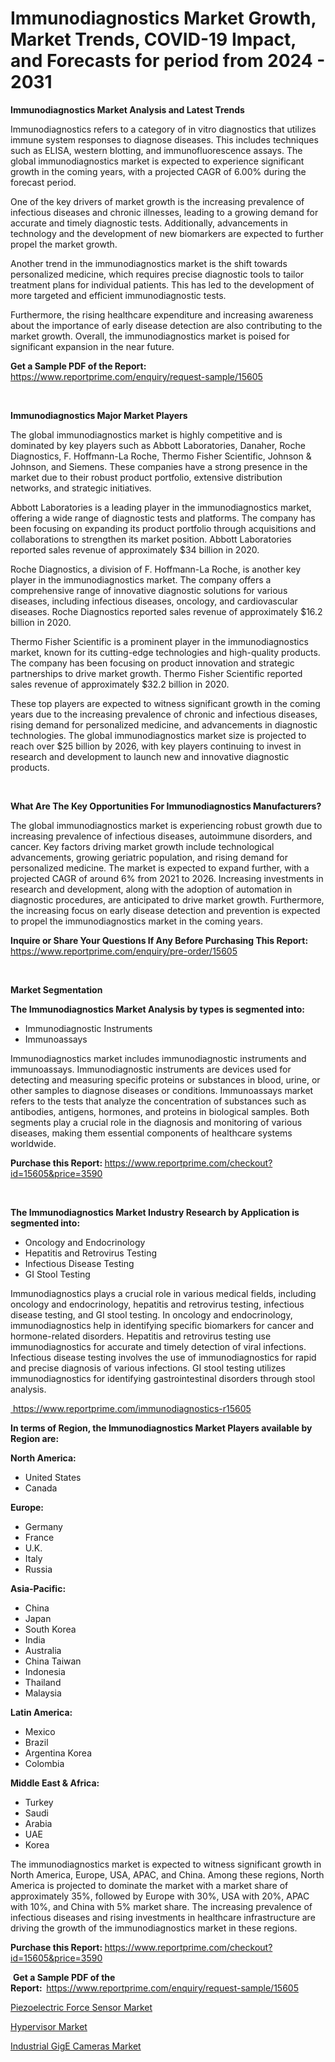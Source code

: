 <p><h1>Immunodiagnostics Market Growth, Market Trends, COVID-19 Impact, and Forecasts for period from 2024 - 2031</h1></p><p><strong>Immunodiagnostics Market Analysis and Latest Trends</strong></p>
<p><p>Immunodiagnostics refers to a category of in vitro diagnostics that utilizes immune system responses to diagnose diseases. This includes techniques such as ELISA, western blotting, and immunofluorescence assays. The global immunodiagnostics market is expected to experience significant growth in the coming years, with a projected CAGR of 6.00% during the forecast period. </p><p>One of the key drivers of market growth is the increasing prevalence of infectious diseases and chronic illnesses, leading to a growing demand for accurate and timely diagnostic tests. Additionally, advancements in technology and the development of new biomarkers are expected to further propel the market growth. </p><p>Another trend in the immunodiagnostics market is the shift towards personalized medicine, which requires precise diagnostic tools to tailor treatment plans for individual patients. This has led to the development of more targeted and efficient immunodiagnostic tests.</p><p>Furthermore, the rising healthcare expenditure and increasing awareness about the importance of early disease detection are also contributing to the market growth. Overall, the immunodiagnostics market is poised for significant expansion in the near future.</p></p>
<p><strong>Get a Sample PDF of the Report:&nbsp;</strong> <a href="https://www.reportprime.com/enquiry/request-sample/15605">https://www.reportprime.com/enquiry/request-sample/15605</a></p>
<p>&nbsp;</p>
<p><strong>Immunodiagnostics Major Market Players</strong></p>
<p><p>The global immunodiagnostics market is highly competitive and is dominated by key players such as Abbott Laboratories, Danaher, Roche Diagnostics, F. Hoffmann-La Roche, Thermo Fisher Scientific, Johnson & Johnson, and Siemens. These companies have a strong presence in the market due to their robust product portfolio, extensive distribution networks, and strategic initiatives.</p><p>Abbott Laboratories is a leading player in the immunodiagnostics market, offering a wide range of diagnostic tests and platforms. The company has been focusing on expanding its product portfolio through acquisitions and collaborations to strengthen its market position. Abbott Laboratories reported sales revenue of approximately $34 billion in 2020.</p><p>Roche Diagnostics, a division of F. Hoffmann-La Roche, is another key player in the immunodiagnostics market. The company offers a comprehensive range of innovative diagnostic solutions for various diseases, including infectious diseases, oncology, and cardiovascular diseases. Roche Diagnostics reported sales revenue of approximately $16.2 billion in 2020.</p><p>Thermo Fisher Scientific is a prominent player in the immunodiagnostics market, known for its cutting-edge technologies and high-quality products. The company has been focusing on product innovation and strategic partnerships to drive market growth. Thermo Fisher Scientific reported sales revenue of approximately $32.2 billion in 2020.</p><p>These top players are expected to witness significant growth in the coming years due to the increasing prevalence of chronic and infectious diseases, rising demand for personalized medicine, and advancements in diagnostic technologies. The global immunodiagnostics market size is projected to reach over $25 billion by 2026, with key players continuing to invest in research and development to launch new and innovative diagnostic products.</p></p>
<p>&nbsp;</p>
<p><strong>What Are The Key Opportunities For Immunodiagnostics Manufacturers?</strong></p>
<p><p>The global immunodiagnostics market is experiencing robust growth due to increasing prevalence of infectious diseases, autoimmune disorders, and cancer. Key factors driving market growth include technological advancements, growing geriatric population, and rising demand for personalized medicine. The market is expected to expand further, with a projected CAGR of around 6% from 2021 to 2026. Increasing investments in research and development, along with the adoption of automation in diagnostic procedures, are anticipated to drive market growth. Furthermore, the increasing focus on early disease detection and prevention is expected to propel the immunodiagnostics market in the coming years.</p></p>
<p><strong>Inquire or Share Your Questions If Any Before Purchasing This Report:</strong> <a href="https://www.reportprime.com/enquiry/pre-order/15605">https://www.reportprime.com/enquiry/pre-order/15605</a></p>
<p>&nbsp;</p>
<p><strong>Market Segmentation</strong></p>
<p><strong>The Immunodiagnostics Market Analysis by types is segmented into:</strong></p>
<p><ul><li>Immunodiagnostic Instruments</li><li>Immunoassays</li></ul></p>
<p><p>Immunodiagnostics market includes immunodiagnostic instruments and immunoassays. Immunodiagnostic instruments are devices used for detecting and measuring specific proteins or substances in blood, urine, or other samples to diagnose diseases or conditions. Immunoassays market refers to the tests that analyze the concentration of substances such as antibodies, antigens, hormones, and proteins in biological samples. Both segments play a crucial role in the diagnosis and monitoring of various diseases, making them essential components of healthcare systems worldwide.</p></p>
<p><strong>Purchase this Report:&nbsp;</strong><a href="https://www.reportprime.com/checkout?id=15605&price=3590">https://www.reportprime.com/checkout?id=15605&price=3590</a></p>
<p>&nbsp;</p>
<p><strong>The Immunodiagnostics Market Industry Research by Application is segmented into:</strong></p>
<p><ul><li>Oncology and Endocrinology</li><li>Hepatitis and Retrovirus Testing</li><li>Infectious Disease Testing</li><li>GI Stool Testing</li></ul></p>
<p><p>Immunodiagnostics plays a crucial role in various medical fields, including oncology and endocrinology, hepatitis and retrovirus testing, infectious disease testing, and GI stool testing. In oncology and endocrinology, immunodiagnostics help in identifying specific biomarkers for cancer and hormone-related disorders. Hepatitis and retrovirus testing use immunodiagnostics for accurate and timely detection of viral infections. Infectious disease testing involves the use of immunodiagnostics for rapid and precise diagnosis of various infections. GI stool testing utilizes immunodiagnostics for identifying gastrointestinal disorders through stool analysis.</p></p>
<p><a href="https://www.reportprime.com/immunodiagnostics-r15605">&nbsp;https://www.reportprime.com/immunodiagnostics-r15605</a></p>
<p><strong>In terms of Region, the Immunodiagnostics Market Players available by Region are:</strong></p>
<p>
    <p> <strong> North America: </strong>
        <ul>
            <li>United States</li>
            <li>Canada</li>
        </ul>
        </p> 
    <p> <strong> Europe: </strong>
        <ul>
            <li>Germany</li>
            <li>France</li>
            <li>U.K.</li>
            <li>Italy</li>
            <li>Russia</li>
        </ul>
        </p> 
    <p> <strong> Asia-Pacific: </strong>
        <ul>
            <li>China</li>
            <li>Japan</li>
            <li>South Korea</li>
            <li>India</li>
            <li>Australia</li>
            <li>China Taiwan</li>
            <li>Indonesia</li>
            <li>Thailand</li>
            <li>Malaysia</li>
        </ul>
        </p> 
    <p> <strong> Latin America: </strong>
        <ul>
            <li>Mexico</li>
            <li>Brazil</li>
            <li>Argentina Korea</li>
            <li>Colombia</li>
        </ul>
        </p> 
    <p> <strong> Middle East & Africa: </strong>
        <ul>
            <li>Turkey</li>
            <li>Saudi</li>
            <li>Arabia</li>
            <li>UAE</li>
            <li>Korea</li>
        </ul>
    </p>
    </p>
<p><p>The immunodiagnostics market is expected to witness significant growth in North America, Europe, USA, APAC, and China. Among these regions, North America is projected to dominate the market with a market share of approximately 35%, followed by Europe with 30%, USA with 20%, APAC with 10%, and China with 5% market share. The increasing prevalence of infectious diseases and rising investments in healthcare infrastructure are driving the growth of the immunodiagnostics market in these regions.</p></p>
<p><strong>Purchase this Report: </strong><a href="https://www.reportprime.com/checkout?id=15605&price=3590">https://www.reportprime.com/checkout?id=15605&price=3590</a></p>
<p>&nbsp;<strong>Get a Sample PDF of the Report:&nbsp;&nbsp;</strong><a href="https://www.reportprime.com/enquiry/request-sample/15605">https://www.reportprime.com/enquiry/request-sample/15605</a></p>
<p><strong></strong></p>
<p><p><a href="https://gentle-editor-9db.notion.site/Analyzing-Piezoelectric-Force-Sensor-Market-Global-Industry-Perspective-and-Forecast-2024-to-2031-d3614d66e25c46aca8c422344b07f274">Piezoelectric Force Sensor Market</a></p><p><a href="https://github.com/RoccoManning/Market-Research-Report-List-4/blob/main/hypervisor-market.md">Hypervisor Market</a></p><p><a href="https://spotless-saver-8fd.notion.site/Industrial-GigE-Cameras-Market-Trends-and-Market-Analysis-forecasted-for-period-2024-2031-5bf93886a2f24a22bbffc533b6f41a71">Industrial GigE Cameras Market</a></p></p>